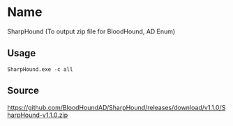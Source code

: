 # Name
SharpHound (To output zip file for BloodHound, AD Enum)

## Usage
```
SharpHound.exe -c all
```

## Source
https://github.com/BloodHoundAD/SharpHound/releases/download/v1.1.0/SharpHound-v1.1.0.zip

